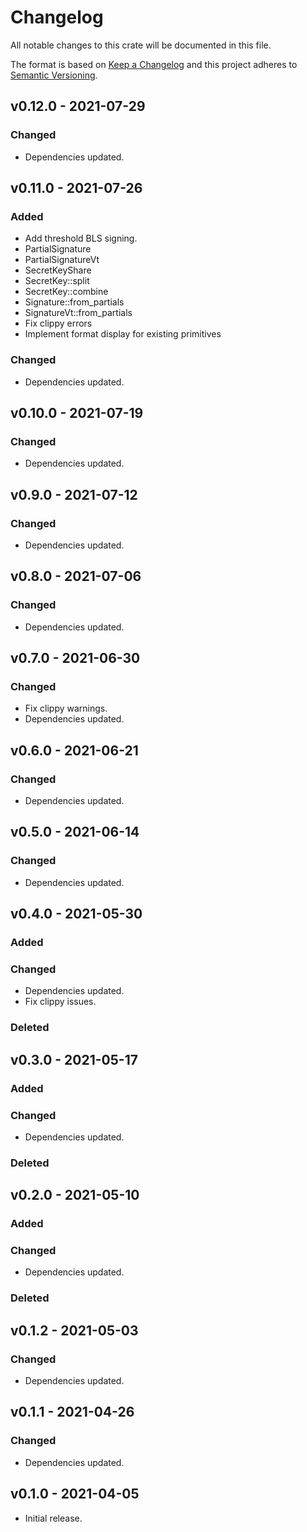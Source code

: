 # Changelog

All notable changes to this crate will be documented in this file.

The format is based on [Keep a Changelog](http://keepachangelog.com/en/1.0.0/)
and this project adheres to [Semantic Versioning](https://semver.org/spec/v2.0.0.html).

## v0.12.0 - 2021-07-29
### Changed
- Dependencies updated.

## v0.11.0 - 2021-07-26
### Added
- Add threshold BLS signing.
- PartialSignature
- PartialSignatureVt
- SecretKeyShare
- SecretKey::split
- SecretKey::combine
- Signature::from_partials
- SignatureVt::from_partials
- Fix clippy errors
- Implement format display for existing primitives
### Changed
- Dependencies updated.

## v0.10.0 - 2021-07-19
### Changed
- Dependencies updated.

## v0.9.0 - 2021-07-12
### Changed
- Dependencies updated.

## v0.8.0 - 2021-07-06
### Changed
- Dependencies updated.

## v0.7.0 - 2021-06-30
### Changed
- Fix clippy warnings.
- Dependencies updated.

## v0.6.0 - 2021-06-21
### Changed
- Dependencies updated.

## v0.5.0 - 2021-06-14
### Changed
- Dependencies updated.

## v0.4.0 - 2021-05-30
### Added
### Changed
- Dependencies updated.
- Fix clippy issues.
### Deleted

## v0.3.0 - 2021-05-17
### Added
### Changed
- Dependencies updated.
### Deleted

## v0.2.0 - 2021-05-10
### Added
### Changed
- Dependencies updated.
### Deleted

## v0.1.2 - 2021-05-03
### Changed
- Dependencies updated.

## v0.1.1 - 2021-04-26
### Changed
- Dependencies updated.

## v0.1.0 - 2021-04-05

- Initial release.
